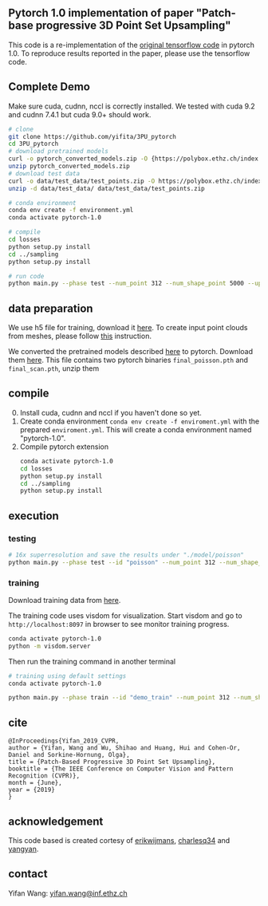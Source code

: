 ## Pytorch 1.0 implementation of paper "Patch-base progressive 3D Point Set Upsampling"
This code is a re-implementation of the [original tensorflow code](https://github.com/yifita/3PU) in pytorch 1.0. 
To reproduce results reported in the paper, please use the tensorflow code.

## Complete Demo ##
Make sure cuda, cudnn, nccl is correctly installed.
We tested with cuda 9.2 and cudnn 7.4.1 but cuda 9.0+ should work.

```bash
# clone
git clone https://github.com/yifita/3PU_pytorch
cd 3PU_pytorch
# download pretrained models
curl -o pytorch_converted_models.zip -O {https://polybox.ethz.ch/index.php/s/QsnhBDg17bX8alE/download}
unzip pytorch_converted_models.zip
# download test data
curl -o data/test_data/test_points.zip -O https://polybox.ethz.ch/index.php/s/wxKg4O05JnyePDK/download
unzip -d data/test_data/ data/test_data/test_points.zip

# conda environment
conda env create -f environment.yml
conda activate pytorch-1.0

# compile
cd losses
python setup.py install
cd ../sampling
python setup.py install

# run code
python main.py --phase test --num_point 312 --num_shape_point 5000 --up_ratio 16 --test_data  "data/test_data/sketchfab_poisson/poisson_5000/*.xyz" --ckpt final_poisson.pth
``` 
## data preparation ##
We use h5 file for training, download it [here](https://polybox.ethz.ch/index.php/s/o3wzIrKlsngtwsb).
To create input point clouds from meshes, please follow [this](https://github.com/yifita/3PU#data-preparation) instruction.

We converted the pretrained models described [here](https://github.com/yifita/3PU#pretrained-model) to pytorch. Download them [here](https://polybox.ethz.ch/index.php/s/QsnhBDg17bX8alE). This file contains two pytorch binaries `final_poisson.pth` and `final_scan.pth`, unzip them 

## compile ##

0. Install cuda, cudnn and nccl if you haven't done so yet.
1. Create conda environment `conda env create -f enviroment.yml` with the prepared `enviroment.yml`. This will create a conda environment named "pytorch-1.0".
2. Compile pytorch extension
    ````bash
    conda activate pytorch-1.0
    cd losses
    python setup.py install
    cd ../sampling
    python setup.py install
    ````

## execution ##

### testing ###
```bash
# 16x superresolution and save the results under "./model/poisson"
python main.py --phase test --id "poisson" --num_point 312 --num_shape_point 5000 --up_ratio 16 --test_data  "data/test_data/sketchfab_poisson/poisson_5000/*.xyz" --ckpt ./model/final_poisson.pth 
```
### training ###
Download training data from [here](https://polybox.ethz.ch/index.php/s/o3wzIrKlsngtwsb).

The training code uses visdom for visualization. Start visdom and go to `http://localhost:8097` in browser to see monitor training progress.
```bash
conda activate pytorch-1.0
python -m visdom.server
```
Then run the training command in another terminal
```bash
# training using default settings
conda activate pytorch-1.0

python main.py --phase train --id "demo_train" --num_point 312 --num_shape_point 5000 --up_ratio 16 --h5_data train_poisson_310_poisson_625_poisson_1250_poisson_2500_poisson_5000_poisson_10000_poisson_20000_poisson_40000_poisson_80000.hdf5
```

## cite ##
```
@InProceedings{Yifan_2019_CVPR,
author = {Yifan, Wang and Wu, Shihao and Huang, Hui and Cohen-Or, Daniel and Sorkine-Hornung, Olga},
title = {Patch-Based Progressive 3D Point Set Upsampling},
booktitle = {The IEEE Conference on Computer Vision and Pattern Recognition (CVPR)},
month = {June},
year = {2019}
}

```
## acknowledgement ##
This code based is created cortesy of [erikwijmans](https://github.com/erikwijmans/Pointnet2_PyTorch), [charlesq34](https://github.com/charlesq34/pointnet2) and [yangyan](https://github.com/yangyanli/PointCNN).

## contact ##
Yifan Wang: yifan.wang@inf.ethz.ch
